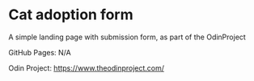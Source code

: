 # Cat adoption form
A simple landing page with submission form, as part of the OdinProject

GitHub Pages: N/A

Odin Project: https://www.theodinproject.com/


